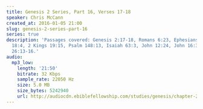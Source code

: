 ```yaml
---
title: Genesis 2 Series, Part 16, Verses 17-18
speaker: Chris McCann
created_at: 2016-01-05 21:00
slug: genesis-2-series-part-16
series: true
description: 'Passages covered: Genesis 2:17-18, Romans 6:23, Ephesians 2:1,5, Ezekiel
  18:4, 2 Kings 19:15, Psalm 148:13, Isaiah 63:3, John 12:24, John 16:32, 1 Samuel
  26:13-16.'
audio:
  mp3_low:
    length: '21:50'
    bitrate: 32 Kbps
    sample_rate: 22050 Hz
    size: 5.0 MB
    size_bytes: 5242940
    url: http://audiocdn.ebiblefellowship.com/studies/genesis/chapter-2/2016.01.05_McCann_-_Genesis_2_Series_Part_16.mp3
---
```

